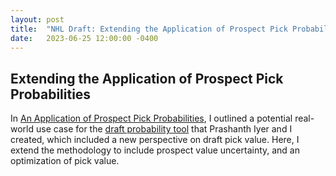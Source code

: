 ```yaml
---
layout: post
title:  "NHL Draft: Extending the Application of Prospect Pick Probabilities"
date:   2023-06-25 12:00:00 -0400
---
```

<head>
<!-- Google tag (gtag.js) -->
<script async src="https://www.googletagmanager.com/gtag/js?id=G-DGRHZS5DNM"></script>
<script>
  window.dataLayer = window.dataLayer || [];
  function gtag(){dataLayer.push(arguments);}
  gtag('js', new Date());

  gtag('config', 'G-DGRHZS5DNM');
</script>
</head>
<h2>Extending the Application of Prospect Pick Probabilities</h2>
<p>
In <a href="">An Application of Prospect Pick Probabilities</a>, I outlined a potential real-world use case for the <a href="">draft probability tool</a> that Prashanth Iyer and I created, which included a new perspective on draft pick value. Here, I extend the methodology to include prospect value uncertainty, and an optimization of pick value.
</p>
<p>
</p>
